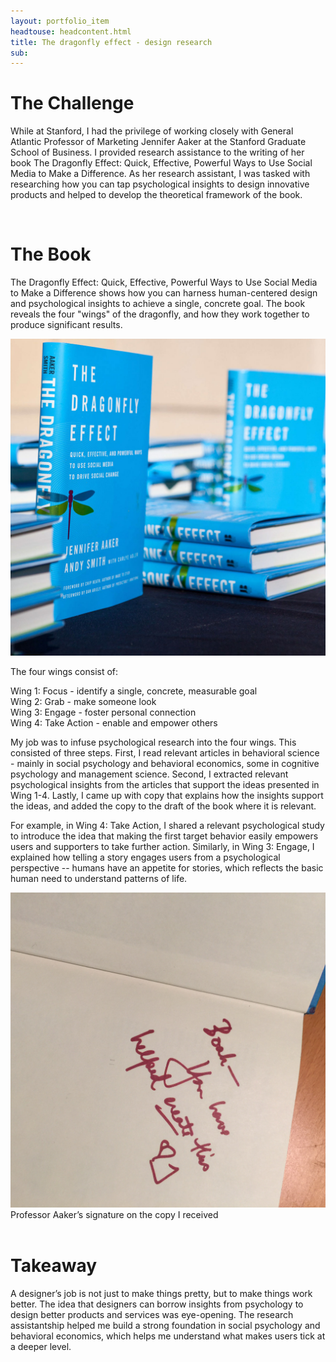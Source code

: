 ```yaml
---
layout: portfolio_item
headtouse: headcontent.html
title: The dragonfly effect - design research
sub: 
---
```

# The Challenge

While at Stanford, I had the privilege of working closely with General Atlantic Professor of Marketing Jennifer Aaker at the Stanford Graduate School of Business. I provided research assistance to the writing of her book The Dragonfly Effect: Quick, Effective, Powerful Ways to Use Social Media to Make a Difference. As her research assistant, I was tasked with researching how you can tap psychological insights to design innovative products and helped to develop the theoretical framework of the book.  

<br>

# The Book
 
The Dragonfly Effect: Quick, Effective, Powerful Ways to Use Social Media to Make a Difference shows how you can harness human-centered design and psychological insights to achieve a single, concrete goal. The book reveals the four "wings" of the dragonfly, and how they work together to produce significant results. 

<img src="/images/dragonflyeffet.jpg">

The four wings consist of:  

Wing 1: Focus - identify a single, concrete, measurable goal <br>
Wing 2: Grab - make someone look <br>
Wing 3: Engage - foster personal connection <br>
Wing 4: Take Action - enable and empower others 

My job was to infuse psychological research into the four wings. This consisted of three steps. 
First, I read relevant articles in behavioral science - mainly in social psychology and behavioral economics, some in cognitive psychology and management science. Second, I extracted relevant psychological insights from the articles that support the ideas presented in Wing 1-4. Lastly, I came up with copy that explains how the insights support the ideas, and added the copy to the draft of the book where it is relevant.     

For example, in Wing 4: Take Action, I shared a relevant psychological study to introduce the idea that making the first target behavior easily empowers users and supporters to take further action. Similarly, in Wing 3: Engage, I explained how telling a story engages users from a psychological perspective -- humans have an appetite for stories, which reflects the basic human need to understand patterns of life. 
<br>  

<img src="/images/aaker.JPG" width = "100%" style="margin-left:0px; transform: rotate(90deg)">
<div class="dfly">Professor Aaker’s signature on the copy I received</div>

<br>

# Takeaway  

A designer’s job is not just to make things pretty, but to make things work better. The idea that designers can borrow insights from psychology to design better products and services was eye-opening. The research assistantship helped me build a strong foundation in social psychology and behavioral economics, which helps me understand what makes users tick at a deeper level. 


